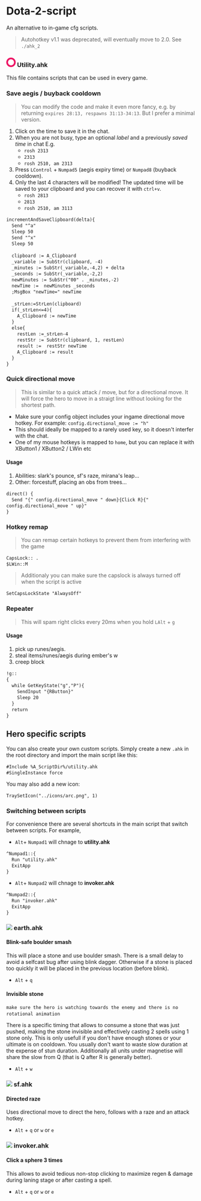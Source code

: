 # Dota-2-script
An alternative to in-game cfg scripts.

> Autohotkey v1.1 was deprecated, will eventually move to 2.0. See `./ahk_2`

<h3><img style="-webkit-user-select: none; width:25px" src="https://github.com/MaksymPylypenko/Dota-2-script/blob/master/icons/idle.png"> Utility.ahk</h3> 

This file contains scripts that can be used in every game.

### Save aegis / buyback cooldown
> You can modify the code and make it even more fancy, e.g. by returning `expires 28:13, respawns 31:13-34:13`. But I prefer a minimal version.
1. Click on the time to save it in the chat. 
2. When you are not busy, type an optional *label* and a previously *saved time* in chat E.g.
   * `rosh 2313`
   * `2313` 
   * `rosh 2510, am 2313`
4. Press `LControl` + `Numpad5` (aegis expiry time) or `Numpad8` (buyback cooldown). 
5. Only the last 4 characters will be modified! The updated time will be saved to your clipboard and you can recover it with `ctrl+v`. 
   * `rosh 2813`
   * `2813` 
   * `rosh 2510, am 3113`

``` Autoit
incrementAndSaveClipboard(delta){
  Send "^a"
  Sleep 50
  Send "^x"
  Sleep 50

  clipboard := A_Clipboard
  _variable := SubStr(clipboard, -4)	
  _minutes := SubStr(_variable,-4,2) + delta
  _seconds := SubStr(_variable,-2,2)
  newMinutes := SubStr("00" . _minutes,-2)
  newTime :=  newMinutes _seconds		
  ;MsgBox "newTime=" newTime

  _strLen:=StrLen(clipboard)
  if(_strLen<=4){
    A_Clipboard := newTime
  }
  else{
    restLen :=_strLen-4
    restStr := SubStr(clipboard, 1, restLen)
    result :=  restStr newTime
    A_Clipboard := result
  }  
}
```

### Quick directional move
> This is similar to a quick attack / move, but for a directional move. It will force the hero to move in a straigt line without looking for the shortest path.

* Make sure your config object includes your ingame directional move hotkey. For example: `config.directional_move := "h"`
* This should ideally be mapped to a rarely used key, so it doesn't interfer with the chat.
* One of my mouse hotkeys is mapped to `home`, but you can replace it with XButton1 / XButton2 / LWin etc

#### Usage 
 1. Abilities: slark's pounce, sf's raze, mirana's leap...
 2. Other: forcestuff, placing an obs from trees...
 
``` Autoit
direct() {  	
  Send "{" config.directional_move " down}{Click R}{" config.directional_move " up}"   
}
``` 
 

### Hotkey remap
> You can remap certain hotkeys to prevent them from interfering with the game
``` Autoit
CapsLock:: .
$LWin::M
```
> Additionaly you can make sure the capslock is always turned off when the script is active
``` Autoit
SetCapsLockState "AlwaysOff"
```

### Repeater
> This will spam right clicks every 20ms when you hold `LAlt` + `g` 
#### Usage
1. pick up runes/aegis.
2. steal items/runes/aegis during ember's w
3. creep block

``` Autoit
!g:: 
{  
  while GetKeyState("g","P"){
    SendInput "{RButton}"
    Sleep 20
  }
  return
}
```


## Hero specific scripts
You can also create your own custom scripts. Simply create a new `.ahk` in the root directory and import the main script like this:
``` Autoit
#Include %A_ScriptDir%/utility.ahk
#SingleInstance force
```
You may also add a new icon:
``` Autoit
TraySetIcon("../icons/arc.png", 1)
```

### Switching between scripts
For convenience there are several shortcuts in the main script that switch between scripts. For example, 
* `Alt`+ `Numpad1` will chnage to **utility.ahk**
``` Autoit
^Numpad1::{
  Run "utility.ahk" 
  ExitApp
}
```
* `Alt`+ `Numpad2` will chnage to **invoker.ahk**
``` Autoit
^Numpad2::{
  Run "invoker.ahk" 
  ExitApp
}
```

<h3><img style="-webkit-user-select: none;" src="https://github.com/MaksymPylypenko/Dota-2-script/blob/master/icons/earthspirit.png"> earth.ahk</h3>
  
#### Blink-safe boulder smash 
This will place a stone and use boulder smash. There is a small delay to avoid a selfcast bug after using blink dagger. Otherwise if a stone is placed too quickly it will be placed in the previous location (before blink). 
* `Alt` + `q` 

#### Invisible stone
`make sure the hero is watching towards the enemy and there is no rotational animation`

There is a specific timing that allows to consume a stone that was just pushed, making the stone invisible and effectively casting 2 spells using 1 stone only. This is only usefull if you don't have enough stones or your ultimate is on cooldown. You usually don't want to waste slow duration at the expense of stun duration. Additionally all units under magnetise will share the slow from Q (that is Q after R is generally better).
* `Alt` + `w` 

<h3><img style="-webkit-user-select: none;" src="https://github.com/MaksymPylypenko/Dota-2-script/blob/master/icons/sf.png"> sf.ahk</h2>

#### Directed raze 
Uses directional move to direct the hero, follows with a raze and an attack hotkey.
* `Alt` + `q` or `w` or `e` 

<h3><img style="-webkit-user-select: none;" src="https://github.com/MaksymPylypenko/Dota-2-script/blob/master/icons/invoker.png"> invoker.ahk</h2>

#### Click a sphere 3 times
This allows to avoid tedious non-stop clicking to maximize regen & damage during laning stage or after casting a spell.
* `Alt` + `q` or `w` or `e` 
